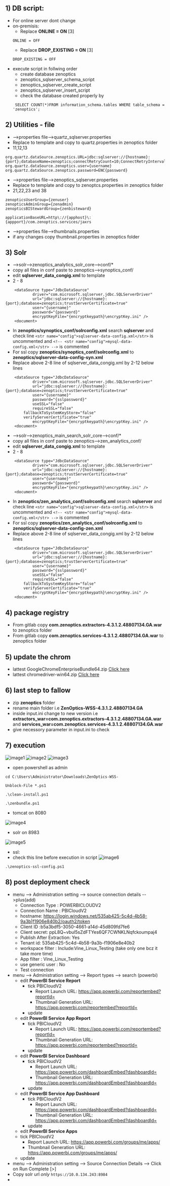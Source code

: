 ## 1) DB script:
* For online server dont change
* on-premisis:
  * Replace **ONLINE = ON** [3]
  ```
  ONLINE = OFF
  ```
  * Replace **DROP_EXISTING = ON** [3]
  ```
  DROP_EXISTING = OFF
  ```
* execute script in follwing order
  * create database zenoptics
  * zenoptics_sqlserver_schema_script
  * zenoptics_sqlserver_create_script
  * zenoptics_sqlserver_insert_script
  * check the database created properly by
  ```
   SELECT COUNT(*)FROM information_schema.tables WHERE table_schema = 'zenoptics';
  ```
## 2) Utilities - file
* -->properties file-->quartz_sqlserver.properties
* Replace to template and copy to quartz.properties in zenoptics folder
* 11,12,13
```
org.quartz.dataSource.zenoptics.URL=jdbc:sqlserver://{hostname}:{port};databaseName=zenoptics;connectRetryCount=10;ConnectRetryInterval=5;encrypt=false;
org.quartz.dataSource.zenoptics.user={username}
org.quartz.dataSource.zenoptics.password=ENC{password}
```
* -->properties file-->zenoptics_sqlserver.properties
* Replace to template and copy to zenoptcs.properties in zenoptics folder
* 21,22,23 and 38
```
zenopticsUserGroup={zenuser}
zenopticsAdminGroup={zenadmin}
zenopticsBIStewardGroup={zenbisteward}
```
```
applicationBaseURL=http\://{apphost}\:{appport}/com.zenoptics.services/jaxrs
```
* -->properties file-->thumbnails.properties
* if any changes copy thumbnail.properties in zenoptics folder
## 3) Solr
* -->solr-->zenoptics_analytics_solr_core-->conf/*
* copy all files in conf paste to zenoptics-->synoptics_conf/
* edit **sqlserver_data_congig.xml** to template
* 2 - 8
```
	<dataSource type="JdbcDataSource"
            driver="com.microsoft.sqlserver.jdbc.SQLServerDriver"
            url="jdbc:sqlserver://{hostname}:{port};database=zenoptics;trustServerCertificate=true"
            user="{username}"
            password="{password}" 
            encryptKeyFile="{encryptkeypath}\encryptKey.ini" />
	<document>
```
* In **zenoptics/synoptics_conf/solrconfig.xml** search **sqlserver** and check line ```<str name="config">sqlserver-data-config.xml</str>``` is uncommented and ```<!-- <str name="config">mysql-data-config.xml</str> -->``` is commented
* For ssl copy **zenoptics/synoptics_conf/solrconfig.xml** to **zenoptics/sqlserver-data-config-syn.xml**
* Replace above 2-8 line of sqlserver_data_congig.xml by 2-12 below lines
```
	<dataSource type="JdbcDataSource"
            driver="com.microsoft.sqlserver.jdbc.SQLServerDriver"
            url="jdbc:sqlserver://{hostname}:{port};database=zenoptics;trustServerCertificate=true"
            user="{username}"
            password="{sslpassword}"
            useSSL="false"
            requireSSL="false" 
	    fallbackToSystemKeyStore="false" 
	    verifyServerCertificate="true"
            encryptKeyFile="{encryptkeypath}\encryptKey.ini" />
	<document>
```

* -->solr-->zenoptics_main_search_solr_core-->conf/*
* copy all files in conf paste to zenoptics-->zen_analytics_conf/
* edit **sqlserver_data_congig.xml** to template
* 2 - 8
```
	<dataSource type="JdbcDataSource"
            driver="com.microsoft.sqlserver.jdbc.SQLServerDriver"
            url="jdbc:sqlserver://{hostname}:{port};database=zenoptics;trustServerCertificate=true"
            user="{username}"
            password="{password}" 
            encryptKeyFile="{encryptkeypath}\encryptKey.ini" />
	<document>
```
* In **zenoptics/zen_analytics_conf/solrconfig.xml** search **sqlserver** and check line ```<str name="config">sqlserver-data-config.xml</str>``` is uncommented and ```<!-- <str name="config">mysql-data-config.xml</str> -->``` is commented
* For ssl copy **zenoptics/zen_analytics_conf/solrconfig.xml** to **zenoptics/sqlserver-data-config-zen.xml**
* Replace above 2-8 line of sqlserver_data_congig.xml by 2-12 below lines
```
	<dataSource type="JdbcDataSource"
            driver="com.microsoft.sqlserver.jdbc.SQLServerDriver"
            url="jdbc:sqlserver://{hostname}:{port};database=zenoptics;trustServerCertificate=true"
            user="{username}"
            password="{sslpassword}"
            useSSL="false"
            requireSSL="false" 
	    fallbackToSystemKeyStore="false" 
	    verifyServerCertificate="true"
            encryptKeyFile="{encryptkeypath}\encryptKey.ini" />
	<document>
```
## 4) package registry
* From gitlab copy **com.zenoptics.extractors-4.3.1.2.48807134.GA.war** to zenoptics folder
* From gitlab copy **com.zenoptics.services-4.3.1.2.48807134.GA.war** to zenoptics folder
## 5) update the chrom
* lattest GoogleChromeEnterpriseBundle64.zip [Click here](https://chromeenterprise.google/browser/download/#windows-tab)
* lattest chromedriver-win64.zip [Click here](https://googlechromelabs.github.io/chrome-for-testing/#stable)
## 6) last step to fallow
* zip **zenoptics** folder
* rename main folder i.e **ZenOptics-WSS-4.3.1.2.48807134.GA**
* inside input.ini change to new version i.e **extractors_war=com.zenoptics.extractors-4.3.1.2.48807134.GA.war** and **services_war=com.zenoptics.services-4.3.1.2.48807134.GA.war**
* give necessory parameter in input.ini to check
## 7) execution

![image1](https://github.com/jaisonvj/wsl/blob/main/Screenshots/Screenshot%202023-11-10%20122801.png)
![image2](https://github.com/jaisonvj/wsl/blob/main/Screenshots/Screenshot%202023-11-10%20123040.png)
![image3](https://github.com/jaisonvj/wsl/blob/main/Screenshots/Screenshot%202023-11-10%20123320.png)

* open powershell as admin
```
cd C:\Users\Administrator\Downloads\ZenOptics-WSS-
```
```
Unblock-File *.ps1
```
```
.\clean-install.ps1
```
```
.\zenbundle.ps1
```
* tomcat on 8080
  
![image4](https://github.com/jaisonvj/wsl/blob/main/Screenshots/Screenshot%202023-11-10%20125135.png)
* solr on 8983
  
![image5](https://github.com/jaisonvj/wsl/blob/main/Screenshots/Screenshot%202023-11-10%20124809.png)

* ssl:
* check this line before execution in script
![image6](https://github.com/jaisonvj/wsl/blob/main/Screenshots/Screenshot%202023-11-10%20130330.png)
```
.\zenoptics-ssl-config.ps1
```
## 8) post deployment check
* menu --> Administration setting --> source connection details -->plus(add)
  * Connection Type : POWERBICLOUDV2
  * Connection Name : PBICloudV2
  * hostname: https://login.windows.net/535ab425-5c4d-4b58-9a3b|f1906e840b2/oauth2/token
  * Client ID :b5a3bdf5-3050-4661-a14d-45d809fd7fe6
  * Client secret: ppL8Q~vbul5sZdFTYes6QF7CWNKLNqfckoumpaj4
  * Publish After Extraction: Yes
  * Tenant id: 535ab425-5c4d-4b58-9a3b-f1906e8e40b2
  * workspace filter : Include:Vine_Linux_Testing (take only one bcz it take more time)
  * App filter : Vine_Linux_Testing
  * use generic user : No
  * Test connection
* menu --> Administration setting --> Report types --> search (powerbi) 
  * edit **PowerBI Service Report**
    * tick PBICloudV2
    	* Report Launch URL: https://app.powerbi.com/reportembed?reportId=
    	* Thumbnail Generation URL: https://app.powerbi.com/reportembed?reportId=
    * update
  * edit **PowerBI Service App Report**
    * tick PBICloudV2
    	* Report Launch URL: https://app.powerbi.com/reportembed?reportId=
    	* Thumbnail Generation URL: https://app.powerbi.com/reportembed?reportId=
    * update
  * edit **PowerBI Service Dashboard**
    * tick PBICloudV2
    	* Report Launch URL: https://app.powerbi.com/dashboardEmbed?dashboardId=
    	* Thumbnail Generation URL: https://app.powerbi.com/dashboardEmbed?dashboardId=
    * update
  * edit **PowerBI Service App Dashboard**
    * tick PBICloudV2
    	* Report Launch URL: https://app.powerbi.com/dashboardEmbed?dashboardId=
    	* Thumbnail Generation URL: https://app.powerbi.com/dashboardEmbed?dashboardId=
    * update
   * edit **PowerBI Service Apps**
    * tick PBICloudV2
      	* Report Launch URL: https://app.powerbi.com/groups/me/apps/
    	* Thumbnail Generation URL: https://app.powerbi.com/groups/me/apps/
    * update
* menu --> Administration setting --> Source Connection Details --> Click on Run Complete [>]
* Copy solr url *only* ```https://10.0.134.243:8984```
* 


